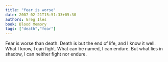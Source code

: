 ```yaml
---
title: "fear is worse"
date: 2007-02-21T15:51:33+05:30
authors: Greg Iles
book: Blood Memory
tags: ["death","fear"]
---
```

Fear is worse than death. Death is but the end of life, and I know it well. What I know, I can fight. What can be named, I can endure. But what lies in shadow, I can neither fight nor endure.
